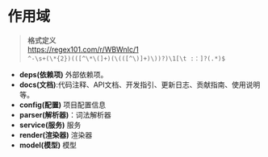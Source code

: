 # 作用域

> **格式定义**  
> https://regex101.com/r/WBWnIc/1  
> `^-\s+(\*{2})(([^\*\(]+)(\(([^\)]+)\))?)\1[\t :：]?(.*)$`

- **deps(依赖项)** 外部依赖项。
- **docs(文档)**:代码注释、API文档、开发指引、更新日志、贡献指南、使用说明等。
- **config(配置)**	项目配置信息
- **parser(解析器)**：词法解析器
- **service(服务)** 服务
- **render(渲染器)** 渲染器
- **model(模型)** 模型

